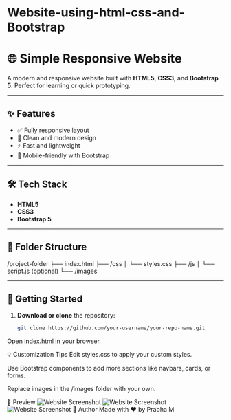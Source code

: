 # Website-using-html-css-and-Bootstrap
# 🌐 Simple Responsive Website

A modern and responsive website built with **HTML5**, **CSS3**, and **Bootstrap 5**. Perfect for learning or quick prototyping.

---

## ✨ Features

- ✅ Fully responsive layout
- 🎨 Clean and modern design
- ⚡ Fast and lightweight
- 📱 Mobile-friendly with Bootstrap

---

## 🛠️ Tech Stack

- **HTML5**
- **CSS3**
- **Bootstrap 5**

---

## 📁 Folder Structure

/project-folder
├── index.html
├── /css
│ └── styles.css
├── /js
│ └── script.js (optional)
└── /images

---

## 🚀 Getting Started

1. **Download or clone** the repository:
   ```bash
   git clone https://github.com/your-username/your-repo-name.git
Open index.html in your browser.

💡 Customization Tips
Edit styles.css to apply your custom styles.

Use Bootstrap components to add more sections like navbars, cards, or forms.

Replace images in the /images folder with your own.

📸 Preview
![Website Screenshot](aboutres.jpeg)
![Website Screenshot](aboutss.jpeg)
![Website Screenshot](responsive.jpeg)
🙌 Author
Made with ❤️ by Prabha M


